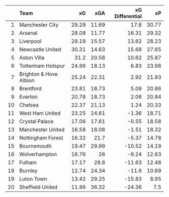 |    | Team                   |    xG |   xGA |   xG Differential |    xP |
|---:|:-----------------------|------:|------:|------------------:|------:|
|  1 | Manchester City        | 29.29 | 11.69 |             17.6  | 30.77 |
|  2 | Arsenal                | 28.08 | 11.77 |             16.31 | 29.32 |
|  3 | Liverpool              | 29.19 | 15.57 |             13.62 | 28.23 |
|  4 | Newcastle United       | 30.31 | 14.63 |             15.68 | 27.65 |
|  5 | Aston Villa            | 31.2  | 20.58 |             10.62 | 25.87 |
|  6 | Tottenham Hotspur      | 24.96 | 18.13 |              6.83 | 23.98 |
|  7 | Brighton & Hove Albion | 25.24 | 22.31 |              2.92 | 21.93 |
|  8 | Brentford              | 23.81 | 18.73 |              5.09 | 20.86 |
|  9 | Everton                | 20.78 | 18.73 |              2.06 | 20.84 |
| 10 | Chelsea                | 22.37 | 21.13 |              1.24 | 20.33 |
| 11 | West Ham United        | 23.25 | 24.61 |             -1.36 | 18.71 |
| 12 | Crystal Palace         | 17.06 | 17.61 |             -0.55 | 18.58 |
| 13 | Manchester United      | 16.58 | 18.08 |             -1.51 | 18.32 |
| 14 | Nottingham Forest      | 16.32 | 21.7  |             -5.37 | 14.78 |
| 15 | Bournemouth            | 19.47 | 29.99 |            -10.52 | 14.19 |
| 16 | Wolverhampton          | 16.76 | 26    |             -9.24 | 12.63 |
| 17 | Fulham                 | 17.17 | 28.8  |            -11.63 | 12.48 |
| 18 | Burnley                | 12.74 | 24.34 |            -11.6  | 10.69 |
| 19 | Luton Town             | 13.42 | 29.25 |            -15.83 |  8.95 |
| 20 | Sheffield United       | 11.96 | 36.32 |            -24.36 |  7.5  |